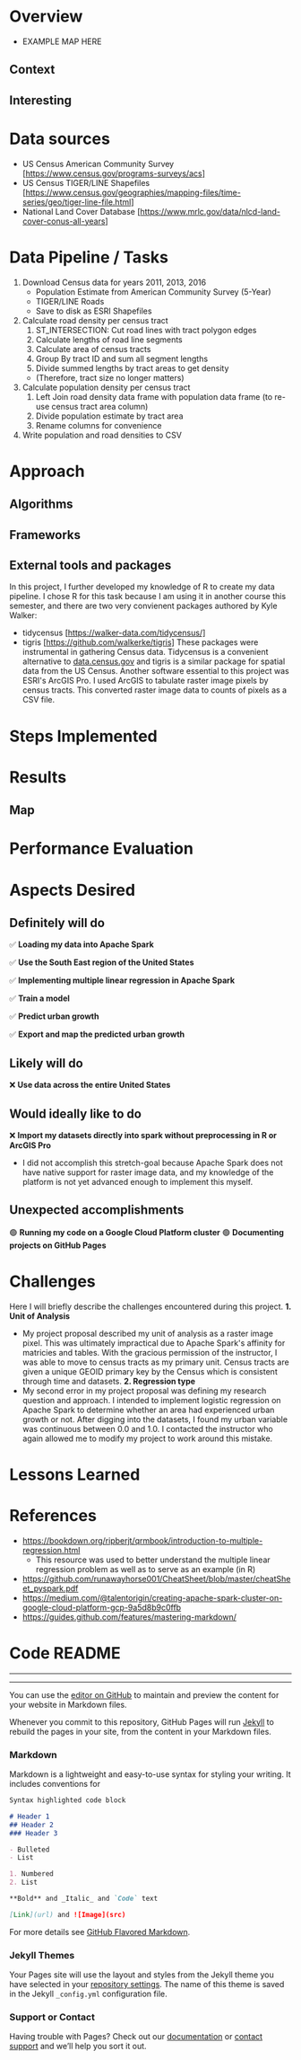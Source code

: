 # Overview
- EXAMPLE MAP HERE

## Context

## Interesting


# Data sources
* US Census American Community Survey [https://www.census.gov/programs-surveys/acs]
* US Census TIGER/LINE Shapefiles [https://www.census.gov/geographies/mapping-files/time-series/geo/tiger-line-file.html]
* National Land Cover Database [https://www.mrlc.gov/data/nlcd-land-cover-conus-all-years]

# Data Pipeline / Tasks
1. Download Census data for years 2011, 2013, 2016
   * Population Estimate from American Community Survey (5-Year)
   * TIGER/LINE Roads
   * Save to disk as ESRI Shapefiles
2. Calculate road density per census tract
   1. ST_INTERSECTION: Cut road lines with tract polygon edges
   2. Calculate lengths of road line segments
   3. Calculate area of census tracts
   4. Group By tract ID and sum all segment lengths
   5. Divide summed lengths by tract areas to get density
   * (Therefore, tract size no longer matters)
3. Calculate population density per census tract
   1. Left Join road density data frame with population data frame (to re-use census tract area column)
   2. Divide population estimate by tract area
   3. Rename columns for convenience
4. Write population and road densities to CSV

# Approach
## Algorithms

## Frameworks
## External tools and packages
In this project, I further developed my knowledge of R to create my data pipeline. I chose R for this task because I am using it in another course this semester, and there are two very convienent packages authored by Kyle Walker:
* tidycensus [https://walker-data.com/tidycensus/]
* tigris [https://github.com/walkerke/tigris]
These packages were instrumental in gathering Census data. Tidycensus is a convenient alternative to [data.census.gov](data.census.gov) and tigris is a similar package for spatial data from the US Census. 
Another software essential to this project was ESRI's ArcGIS Pro. I used ArcGIS to tabulate raster image pixels by census tracts. This converted raster image data to counts of pixels as a CSV file.

# Steps Implemented

# Results
## Map

# Performance Evaluation

# Aspects Desired
## Definitely will do
:white_check_mark: **Loading my data into Apache Spark**
 
:white_check_mark: **Use the South East region of the United States**

:white_check_mark: **Implementing multiple linear regression in Apache Spark**

:white_check_mark: **Train a model**

:white_check_mark: **Predict urban growth**

:white_check_mark: **Export and map the predicted urban growth**

## Likely will do
:x:	**Use data across the entire United States**
 
## Would ideally like to do
:x:	**Import my datasets directly into spark without preprocessing in R or ArcGIS Pro**
  * I did not accomplish this stretch-goal because Apache Spark does not have native support for raster image data, and my knowledge of the platform is not yet advanced enough to implement this myself.

## Unexpected accomplishments
:green_circle: **Running my code on a Google Cloud Platform cluster**
:green_circle: **Documenting projects on GitHub Pages**

# Challenges
Here I will briefly describe the challenges encountered during this project.
**1. Unit of Analysis**
   - My project proposal described my unit of analysis as a raster image pixel. This was ultimately impractical due to Apache Spark's affinity for matricies and tables. With the gracious permission of the instructor, I was able to move to census tracts as my primary unit. Census tracts are given a unique GEOID primary key by the Census which is consistent through time and datasets.
**2. Regression type**
   - My second error in my project proposal was defining my research question and approach. I intended to implement logistic regression on Apache Spark to determine whether an area had experienced urban growth or not. After digging into the datasets, I found my urban variable was continuous between 0.0 and 1.0. I contacted the instructor who again allowed me to modify my project to work around this mistake.

# Lessons Learned


# References
- https://bookdown.org/ripberjt/qrmbook/introduction-to-multiple-regression.html
  * This resource was used to better understand the multiple linear regression problem as well as to serve as an example (in R)
- https://github.com/runawayhorse001/CheatSheet/blob/master/cheatSheet_pyspark.pdf
- https://medium.com/@talentorigin/creating-apache-spark-cluster-on-google-cloud-platform-gcp-9a5d8b9c0ffb
- https://guides.github.com/features/mastering-markdown/

# Code README









---
---

You can use the [editor on GitHub](https://github.com/freezurbern/ITCS8190-CourseProject/edit/main/README.md) to maintain and preview the content for your website in Markdown files.

Whenever you commit to this repository, GitHub Pages will run [Jekyll](https://jekyllrb.com/) to rebuild the pages in your site, from the content in your Markdown files.

### Markdown

Markdown is a lightweight and easy-to-use syntax for styling your writing. It includes conventions for

```markdown
Syntax highlighted code block

# Header 1
## Header 2
### Header 3

- Bulleted
- List

1. Numbered
2. List

**Bold** and _Italic_ and `Code` text

[Link](url) and ![Image](src)
```

For more details see [GitHub Flavored Markdown](https://guides.github.com/features/mastering-markdown/).

### Jekyll Themes

Your Pages site will use the layout and styles from the Jekyll theme you have selected in your [repository settings](https://github.com/freezurbern/ITCS8190-CourseProject/settings). The name of this theme is saved in the Jekyll `_config.yml` configuration file.

### Support or Contact

Having trouble with Pages? Check out our [documentation](https://docs.github.com/categories/github-pages-basics/) or [contact support](https://github.com/contact) and we’ll help you sort it out.
